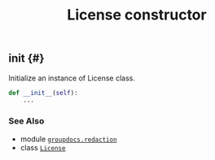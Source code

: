 ﻿---
title: License constructor
second_title: GroupDocs.Redaction for Python via .NET API References
description: 
type: docs
url: /python-net/groupdocs.redaction/license/__init__/
is_root: false
weight: 10
---

## __init__ {#}

Initialize an instance of License class.



```python
def __init__(self):
    ...
```





### See Also
* module [`groupdocs.redaction`](../../)
* class [`License`](/redaction/python-net/groupdocs.redaction/license)
